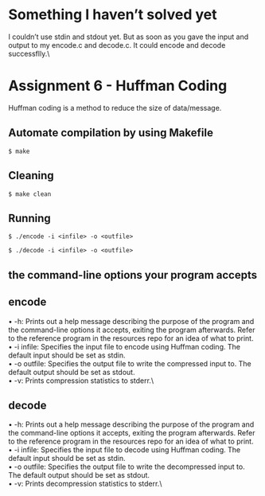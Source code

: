 # Something I haven’t solved yet
I couldn’t use stdin and stdout yet. But as soon as you gave the input and output to my encode.c and decode.c. It could encode and decode successflly.\

# Assignment 6 - Huffman Coding
Huffman coding is a method to reduce the size of data/message.

## Automate compilation by using Makefile
```
$ make
```

## Cleaning
```
$ make clean
```

## Running

```
$ ./encode -i <infile> -o <outfile>
```
```
$ ./decode -i <infile> -o <outfile>
```
## the command-line options your program accepts
## encode
• -h: Prints out a help message describing the purpose of the program and the command-line options it accepts, exiting the program afterwards. Refer to the reference program in the resources repo for an idea of what to print.\
• -i infile: Specifies the input file to encode using Huffman coding. The default input should be set as stdin.\
• -o outfile: Specifies the output file to write the compressed input to. The default output should be set as stdout.\
• -v: Prints compression statistics to stderr.\
## decode
• -h: Prints out a help message describing the purpose of the program and the command-line options it accepts, exiting the program afterwards. Refer to the reference program in the resources repo for an idea of what to print.\
• -i infile: Specifies the input file to decode using Huffman coding. The default input should be set as stdin.\
• -o outfile: Specifies the output file to write the decompressed input to. The default output should be set as stdout.\
• -v: Prints decompression statistics to stderr.\
